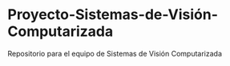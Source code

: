 # Proyecto-Sistemas-de-Visión-Computarizada
Repositorio para el equipo de Sistemas de Visión Computarizada
